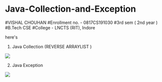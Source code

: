 # Java-Collection-and-Exception

#VISHAL CHOUHAN
#Enrollment no. - 0817CS191030
#3rd sem ( 2nd year ) 
#B.Tech CSE
#College - LNCTS (RIT), Indore

here's
 1. Java Collection (REVERSE ARRAYLIST )


<img src="https://imgur.com/WvPpOtw.png">

 2. Java Exception

<img src="https://imgur.com/10OAJuS.png">


